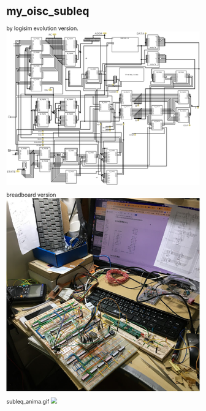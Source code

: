 # my_oisc_subleq  
by logisim evolution version.
![](main.png)

breadboard version  
![](IMG_1575.jpeg)

subleq_anima.gif
![](subleq_anima.gif)
